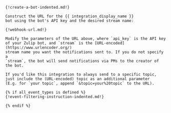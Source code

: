     {!create-a-bot-indented.md!}

    Construct the URL for the {{ integration_display_name }}
    bot using the bot's API key and the desired stream name:

    {!webhook-url.md!}

    Modify the parameters of the URL above, where `api_key` is the API key
    of your Zulip bot, and `stream` is the [URL-encoded](https://www.urlencoder.org/)
    stream name you want the notifications sent to. If you do not specify a
    `stream`, the bot will send notifications via PMs to the creator of the bot.

    If you'd like this integration to always send to a specific topic,
    just include the (URL-encoded) topic as an additional parameter
    (E.g. for `your topic`, append `&topic=your%20topic` to the URL).

    {% if all_event_types is defined %}
    {!event-filtering-instruction-indented.md!}

    {% endif %}

